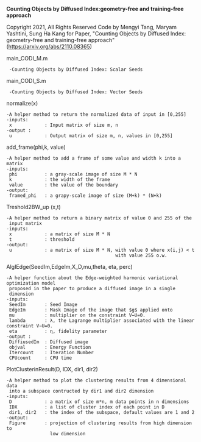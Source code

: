 **Counting Objects by Diffused Index:geometry-free and training-free approach**

Copyright 2021, All Rights Reserved Code by Mengyi Tang, Maryam Yashtini, Sung Ha Kang for Paper, "Counting Objects by Diffused Index: geometry-free and training-free approach" (https://arxiv.org/abs/2110.08365)

main_CODI_M.m    

     -Counting Objects by Diffused Index: Scalar Seeds


main_CODI_S.m    

     -Counting Objects by Diffused Index: Vector Seeds


normalize(x)

    -A helper method to return the normalized data of input in [0,255]
    -inputs:
     x            : Input matrix of size m, n
    -output :
     u            : Output matrix of size m, n, values in [0,255]


add_frame(phi,k, value)

    -A helper method to add a frame of some value and width k into a matrix
    -inputs:
     phi          : a gray-scale image of size M * N
     k            : the width of the frame
     value        : the value of the boundary
    -output:
     framed_phi   : a grapy-scale image of size (M+k) * (N+k)


Treshold2BW_up (x,t)

    -A helper method to return a binary matrix of value 0 and 255 of the
     input matrix
    -inputs:
     x            : a matrix of size M * N
     t            : threshold
    -output:
     u            : a matrix of size M * N, with value 0 where x(i,j) < t
                                            with value 255 o.w.



AlgIEdge(SeedIm,EdgeIm,X_D,mu,theta, eta, perc)

    -A helper function about the Edge-weighted harmonic variational optimization model
     proposed in the paper to produce a diffused image in a single
     dimension
    -inputs:
     SeedIm       : Seed Image
     EdgeIm       : Mask Image of the image that $g$ applied onto
     mu           : multiplier on the constraint V−U=0.
     lambda       : λ, the Lagrange multiplier associated with the linear constraint V−U=0.
     eta          : η, fidelity parameter
    -output :
     DiffiusedIm  : Diffused image
     objval       : Energy Function
     Itercount    : Iteration Number
     CPUcount     : CPU time



PlotClusterinResult(D, IDX, dir1, dir2)

    -A helper method to plot the clustering results from 4 dimensional data
     into a subspace contructed by dir1 and dir2 dimension
    -inputs:
     D            : a matrix of size m*n, m data points in n dimensions
     IDX          : a list of cluster index of each point in D
     dir1, dir2   : the index of the subspace, default values are 1 and 2
    -output:
     Figure       : projection of clustering results from high dimension to
                    low dimension
